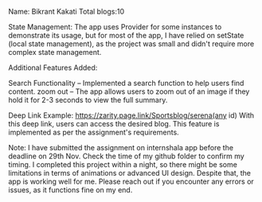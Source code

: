 Name: Bikrant Kakati
Total blogs:10

State Management: The app uses Provider for some instances to demonstrate its usage, but for most of the app, I have relied on setState (local state management), as the project was small and didn't require more complex state management.

Additional Features Added:

Search Functionality – Implemented a search function to help users find content.
zoom out – The app allows users to zoom out of an image if they hold it for 2-3 seconds to view the full summary.

Deep Link Example:
https://zarity.page.link/Sportsblog/serena(any id)
With this deep link, users can access the desired blog. This feature is implemented as per the assignment's requirements.

Note:
I have submitted the assignment on internshala app before the deadline on 29th Nov. Check the time of my github folder to confirm my timing.
I completed this project within a night, so there might be some limitations in terms of animations or advanced UI design. Despite that, the app is working well for me. Please reach out if you encounter any errors or issues, as it functions fine on my end.
